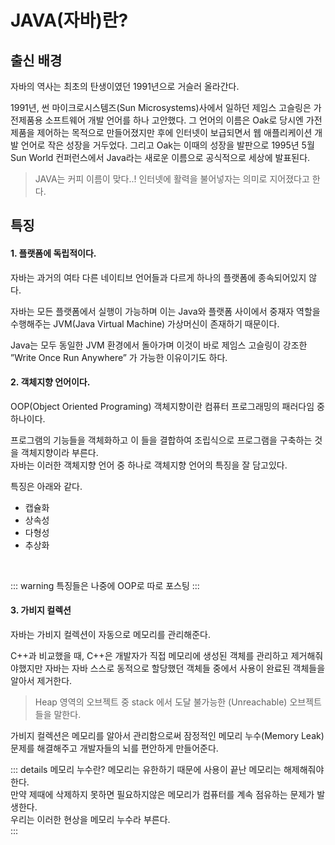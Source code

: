 JAVA(자바)란? <Badge text="song" />
=============

출신 배경
---------


자바의 역사는 최초의 탄생이였던 1991년으로 거슬러 올라간다.   

1991년, 썬 마이크로시스템즈(Sun Microsystems)사에서 일하던 제임스 고슬링은 가전제품용 소프트웨어 개발 언어를 하나 고안했다. 그 언어의 이름은 Oak로 당시엔 가전제품을 제어하는 목적으로 만들어졌지만 후에 인터넷이 보급되면서 웹 애플리케이션 개발 언어로 작은 성장을 거두었다. 그리고 Oak는 이때의 성장을 발판으로 1995년 5월 Sun World 컨퍼런스에서 Java라는 새로운 이름으로 공식적으로 세상에 발표된다.

> JAVA는 커피 이름이 맞다..! 인터넷에 활력을 불어넣자는 의미로 지어졌다고 한다.

특징
----


#### 1. 플랫폼에 독립적이다.   

자바는 과거의 여타 다른 네이티브 언어들과 다르게 하나의 플랫폼에 종속되어있지 않다.   

자바는 모든 플랫폼에서 실행이 가능하며 이는 Java와 플랫폼 사이에서 중재자 역할을 수행해주는 JVM(Java Virtual Machine) 가상머신이 존재하기 때문이다.   

Java는 모두 동일한 JVM 환경에서 돌아가며 이것이 바로 제임스 고슬링이 강조한 ”Write Once Run Anywhere” 가 가능한 이유이기도 하다.
<br>

#### 2. 객체지향 언어이다.

OOP(Object Oriented Programing) 객체지향이란 컴퓨터 프로그래밍의 패러다임 중 하나이다.      

프로그램의 기능들을 객체화하고 이 들을 결합하여 조립식으로 프로그램을 구축하는 것을 객체지향이라 부른다.   
자바는 이러한 객체지향 언어 중 하나로 객체지향 언어의 특징을 잘 담고있다.   

특징은 아래와 같다.   

-	캡슐화
-	상속성
-	다형성
-	추상화

<br>

::: warning
특징들은 나중에 OOP로 따로 포스팅
:::

#### 3. 가비지 컬렉션

자바는 가비지 컬렉션이 자동으로 메모리를 관리해준다.   

C++과 비교했을 때, C++은 개발자가 직접 메모리에 생성된 객체를 관리하고 제거해줘야했지만 자바는 자바 스스로 동적으로 할당했던 객체들 중에서 사용이 완료된 객체들을 알아서 제거한다.   

> Heap 영역의 오브젝트 중 stack 에서 도달 불가능한 (Unreachable) 오브젝트들을 말한다.

가비지 컬렉션은 메모리를 알아서 관리함으로써 잠정적인 메모리 누수(Memory Leak)문제를 해결해주고 개발자들의 뇌를 편안하게 만들어준다.   

::: details 메모리 누수란?
메모리는 유한하기 때문에 사용이 끝난 메모리는 해제해줘야한다.   
만약 제때에 삭제하지 못하면 필요하지않은 메모리가 컴퓨터를 계속 점유하는 문제가 발생한다.   
우리는 이러한 현상을 메모리 누수라 부른다.   
:::
